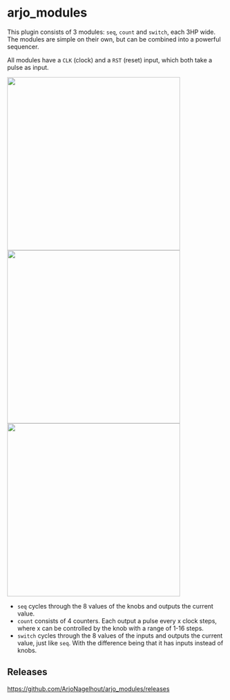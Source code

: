 # arjo_modules

This plugin consists of 3 modules: `seq`, `count` and `switch`, each 3HP wide. 
The modules are simple on their own, but can be combined into a powerful sequencer. 

All modules have a `CLK` (clock) and a `RST` (reset) input, which both take a pulse as input. 


<img src="https://i.imgur.com/xLtNqpK.png" height="400"> <img src="https://i.imgur.com/Ln6EuhC.png" height="400"> <img src="https://i.imgur.com/FZLgVO9.png" height="400">

- `seq` cycles through the 8 values of the knobs and outputs the current value. 
- `count` consists of 4 counters. Each output a pulse every x clock steps, where x can be controlled by the knob with a range of 1-16 steps. 
- `switch` cycles through the 8 values of the inputs and outputs the current value, just like `seq`. With the difference being that it has inputs instead of knobs. 

## Releases
https://github.com/ArjoNagelhout/arjo_modules/releases
